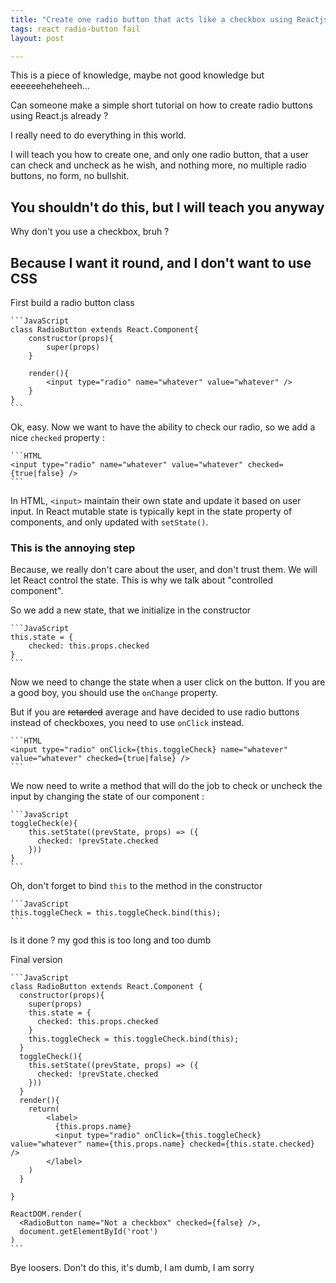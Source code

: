 ```yaml
---
title: "Create one radio button that acts like a checkbox using Reactjs"
tags: react radio-button fail
layout: post

---
```


This is a piece of knowledge, maybe not good knowledge but eeeeeeheheheeh...

Can someone make a simple short tutorial on how to create radio buttons using
React.js already ?

I really need to do everything in this world.

I will teach you how to create one, and only one radio button, that a user can
check and uncheck as he wish, and nothing more, no multiple radio buttons, no
form, no bullshit.

## You shouldn't do this, but I will teach you anyway

Why don't you use a checkbox, bruh ?

## Because I want it round, and I don't want to use CSS

First build a radio button class

	```JavaScript
	class RadioButton extends React.Component{
		constructor(props){
			super(props)
		}
		
		render(){
			<input type="radio" name="whatever" value="whatever" />
		}
	}
	```

Ok, easy. Now we want to have the ability to check our radio, so we add a nice
`checked` property :

	```HTML
	<input type="radio" name="whatever" value="whatever" checked={true|false} />
	```

In HTML, `<input>` maintain their own state and update it based on user input.
In React mutable state is typically kept in the state property of components,
and only updated with `setState()`.

### This is the annoying step

Because, we really don't care about the user, and don't trust them. We will let
React control the state. This is why we talk about "controlled component".

So we add a new state, that we initialize in the constructor

	```JavaScript
	this.state = {
		checked: this.props.checked
	}
	```

Now we need to change the state when a user click on the button.
If you are a good boy, you should use the `onChange` property.

But if you are ~~retarded~~ average and have decided to use radio buttons
instead of checkboxes, you need to use `onClick` instead.

	```HTML
	<input type="radio" onClick={this.toggleCheck} name="whatever" value="whatever" checked={true|false} />
	```

We now need to write a method that will do the job to check or uncheck the 
input by changing the state of our component :

	```JavaScript
	toggleCheck(e){
		this.setState((prevState, props) => ({
	      checked: !prevState.checked
	    }))
	}
	```

Oh, don't forget to bind `this` to the method in the constructor

	```JavaScript
	this.toggleCheck = this.toggleCheck.bind(this);
	```

Is it done ? my god this is too long and too dumb

Final version

	```JavaScript
	class RadioButton extends React.Component {
	  constructor(props){
	    super(props)
	    this.state = {
	      checked: this.props.checked
	    }
	    this.toggleCheck = this.toggleCheck.bind(this);
	  }
	  toggleCheck(){
		this.setState((prevState, props) => ({
	      checked: !prevState.checked
	    }))
	  }
	  render(){
	    return(
	        <label>
	          {this.props.name}
	          <input type="radio" onClick={this.toggleCheck} value="whatever" name={this.props.name} checked={this.state.checked} />
	        </label>
	    )
	  }
	  
	}

	ReactDOM.render(
	  <RadioButton name="Not a checkbox" checked={false} />,
	  document.getElementById('root')
	)
	```

Bye loosers. Don't do this, it's dumb, I am dumb, I am sorry
